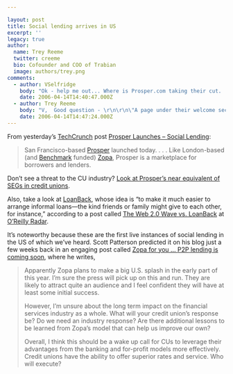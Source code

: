 ```yaml
---

layout: post
title: Social lending arrives in US
excerpt: ''
legacy: true
author:
  name: Trey Reeme
  twitter: creeme
  bio: Cofounder and COO of Trabian
  image: authors/trey.png
comments:
  - author: VSelfridge
    body: "Ok - help me out... Where is Prosper.com taking their cut.  I reviewed the Lender \"Tutorial\" as well as the Buyer - and there weren't any \"fee\" references for either party.  What am I missing? \r\n\r\nThanks! "
    date: 2006-04-14T14:40:47.000Z
  - author: Trey Reeme
    body: "V,  Good question - \r\n\r\n\"A page under their welcome section\":http://www.prosper.com/public/welcome/fees.aspx discloses their fees.  Looks like it's pretty straightforward: Borrowers incur a 1% closing fee and a 0.25% non-electronic payment charge for customers not using ACH.  Lenders pay a .5% annual service fee.  There are also delinquency fees of $5 for failed payments and $15 or 5% for late payments."
    date: 2006-04-14T14:47:24.000Z
---
```


<p>From yesterday&#8217;s <a href='http://www.techcrunch.com'>TechCrunch</a> post <a href='http://www.techcrunch.com/2006/02/05/prosper-launches-social-lending/'>Prosper Launches &#8211; Social Lending</a>:</p>
<blockquote>
<p>San Francisco-based <a href='http://www.prosper.com/'>Prosper</a> launched today. . . . Like London-based (and <a href='http://www.benchmark.com/portfolio/financial.shtml'>Benchmark</a> funded) <a href='http://www.techcrunch.com/2005/08/07/profile-zopa/'>Zopa</a>, Prosper is a marketplace for borrowers and lenders.</p>
</blockquote>
<p>Don&#8217;t see a threat to the CU industry? <a href='http://www.prosper.com/public/groups/default.aspx'>Look at Prosper&#8217;s near equivalent of SEGs in credit unions</a>.</p>
<p>Also, take a look at <a href='http://www.loanback.com/'>LoanBack</a>, whose idea is &#8220;to make it much easier to arrange informal loans&#8212;the kind friends or family might give to each other, for instance,&#8221; according to a post called <a href='http://radar.oreilly.com/archives/2006/02/the_web_20_wave_vs_loanback.html'>The Web 2.0 Wave vs. LoanBack</a> at <a href='http://radar.oreilly.com/'>O&#8217;Reilly Radar</a>.</p>
<p>It&#8217;s noteworthy because these are the first live instances of social lending in the US of which we&#8217;ve heard.  Scott Patterson predicted it on his blog just a few weeks back in an engaging post called <a href='http://www.creditunions.com/Blog/2006/01/no_soup_for_you_but_what_about_1.html'>Zopa for you &#8230; <span class='caps'><span class="caps">P2P</span></span> lending is coming soon</a>, where he writes,</p>
<blockquote><p>Apparently Zopa plans to make a big U.S. splash in the early part of this year. I&#8217;m sure the press will pick up on this and run. They are likely to attract quite an audience and I feel confident they will have at least some initial success.</p><p>However, I&#8217;m unsure about the long term impact on the financial services industry as a whole. What will your credit union&#8217;s response be? Do we need an industry response? Are there additional lessons to be learned from Zopa&#8217;s model that can help us improve our own?</p><p>Overall, I think this should be a wake up call for CUs to leverage their advantages from the banking and for-profit models more effectively. Credit unions have the ability to offer superior rates and service. Who will execute?</p></blockquote>
